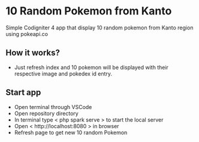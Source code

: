 # 10 Random Pokemon from Kanto

Simple Codigniter 4 app that display 10 random pokemon from Kanto region using pokeapi.co

## How it works?

- Just refresh index and 10 pokemon will be displayed with their respective image and pokedex id entry.

## Start app

- Open terminal through VSCode
- Open repository directory
- In terminal type < php spark serve > to start the local server
- Open < http://localhost:8080 > in browser
- Refresh page to get new 10 random Pokemon
